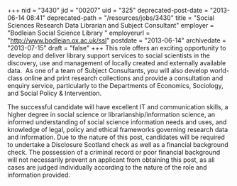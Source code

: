 +++
nid = "3430"
jid = "00207"
uid = "325"
deprecated-post-date = "2013-06-14 08:41"
deprecated-path = "/resources/jobs/3430"
title = "Social Sciences Research Data Librarian and Subject Consultant"
employer = "Bodleian Social Science Library "
employerurl = "http://www.bodleian.ox.ac.uk/ssl"
postdate = "2013-06-14"
archivedate = "2013-07-15"
draft = "false"
+++
This role offers an exciting opportunity to develop and deliver library
support services to social scientists in the discovery, use and
management of locally created and externally available data.  As one of
a team of Subject Consultants, you will also develop world-class online
and print research collections and provide a consultation and enquiry
service, particularly to the Departments of Economics, Sociology, and
Social Policy & Intervention.

  
The successful candidate will have excellent IT and communication
skills, a higher degree in social science or librarianship/information
science, an informed understanding of social science information needs
and uses, and knowledge of legal, policy and ethical frameworks
governing research data and information.
Due to the nature of this post, candidates will be required to undertake
a Disclosure Scotland check as well as a financial background check. The
possession of a criminal record or poor financial background will not
necessarily prevent an applicant from obtaining this post, as all cases
are judged individually according to the nature of the role and
information provided.
